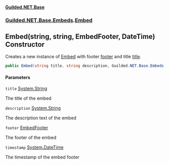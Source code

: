 
#### [Guilded.NET.Base](Guilded_NET_Base 'Guilded.NET.Base')
### [Guilded.NET.Base.Embeds](Guilded_NET_Base#Guilded_NET_Base_Embeds 'Guilded.NET.Base.Embeds').[Embed](Embed 'Guilded.NET.Base.Embeds.Embed')
## Embed(string, string, EmbedFooter, DateTime) Constructor

Creates a new instance of [Embed](Embed 'Guilded.NET.Base.Embeds.Embed') with footer [footer](Embed_Embed(string_string_EmbedFooter_DateTime)#Guilded_NET_Base_Embeds_Embed_Embed(string_string_Guilded_NET_Base_Embeds_EmbedFooter_System_DateTime)_footer 'Guilded.NET.Base.Embeds.Embed.Embed(string, string, Guilded.NET.Base.Embeds.EmbedFooter, System.DateTime).footer') and title [title](Embed_Embed(string_string_EmbedFooter_DateTime)#Guilded_NET_Base_Embeds_Embed_Embed(string_string_Guilded_NET_Base_Embeds_EmbedFooter_System_DateTime)_title 'Guilded.NET.Base.Embeds.Embed.Embed(string, string, Guilded.NET.Base.Embeds.EmbedFooter, System.DateTime).title').
```csharp
public Embed(string title, string description, Guilded.NET.Base.Embeds.EmbedFooter footer, System.DateTime timestamp);
```

#### Parameters

<a name='Guilded_NET_Base_Embeds_Embed_Embed(string_string_Guilded_NET_Base_Embeds_EmbedFooter_System_DateTime)_title'></a>
`title` [System.String](https://docs.microsoft.com/en-us/dotnet/api/System.String 'System.String')

The title of the embed

<a name='Guilded_NET_Base_Embeds_Embed_Embed(string_string_Guilded_NET_Base_Embeds_EmbedFooter_System_DateTime)_description'></a>
`description` [System.String](https://docs.microsoft.com/en-us/dotnet/api/System.String 'System.String')

The description text of the embed

<a name='Guilded_NET_Base_Embeds_Embed_Embed(string_string_Guilded_NET_Base_Embeds_EmbedFooter_System_DateTime)_footer'></a>
`footer` [EmbedFooter](EmbedFooter 'Guilded.NET.Base.Embeds.EmbedFooter')

The footer of the embed

<a name='Guilded_NET_Base_Embeds_Embed_Embed(string_string_Guilded_NET_Base_Embeds_EmbedFooter_System_DateTime)_timestamp'></a>
`timestamp` [System.DateTime](https://docs.microsoft.com/en-us/dotnet/api/System.DateTime 'System.DateTime')

The timestamp of the embed footer